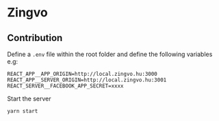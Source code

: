 # Zingvo

## Contribution
Define a `.env` file within the root folder and define the following variables e.g:
```
REACT_APP__APP_ORIGIN=http://local.zingvo.hu:3000
REACT_APP__SERVER_ORIGIN=http://local.zingvo.hu:3001
REACT_SERVER__FACEBOOK_APP_SECRET=xxxx
```

Start the server
```
yarn start
```

